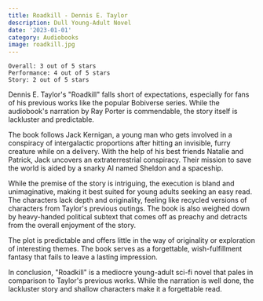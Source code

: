 ```yaml
---
title: Roadkill - Dennis E. Taylor
description: Dull Young-Adult Novel
date: '2023-01-01'
category: Audiobooks
image: roadkill.jpg
---
```


```
Overall: 3 out of 5 stars
Performance: 4 out of 5 stars
Story: 2 out of 5 stars
```

Dennis E. Taylor's "Roadkill" falls short of expectations, especially for fans of his previous works like the popular Bobiverse series. While the audiobook's narration by Ray Porter is commendable, the story itself is lackluster and predictable.

The book follows Jack Kernigan, a young man who gets involved in a conspiracy of intergalactic proportions after hitting an invisible, furry creature while on a delivery. With the help of his best friends Natalie and Patrick, Jack uncovers an extraterrestrial conspiracy. Their mission to save the world is aided by a snarky AI named Sheldon and a spaceship.

While the premise of the story is intriguing, the execution is bland and unimaginative, making it best suited for young adults seeking an easy read. The characters lack depth and originality, feeling like recycled versions of characters from Taylor's previous outings. The book is also weighed down by heavy-handed political subtext that comes off as preachy and detracts from the overall enjoyment of the story.

The plot is predictable and offers little in the way of originality or exploration of interesting themes. The book serves as a forgettable, wish-fulfillment fantasy that fails to leave a lasting impression.

In conclusion, "Roadkill" is a mediocre young-adult sci-fi novel that pales in comparison to Taylor's previous works. While the narration is well done, the lackluster story and shallow characters make it a forgettable read.